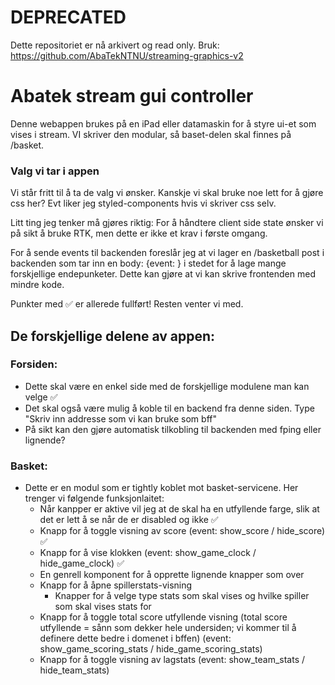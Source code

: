 # DEPRECATED

Dette repositoriet er nå arkivert og read only. Bruk: https://github.com/AbaTekNTNU/streaming-graphics-v2

# Abatek stream gui controller

Denne webappen brukes på en iPad eller datamaskin for å styre ui-et som vises i stream. VI skriver den modular, så baset-delen skal finnes på /basket.

### Valg vi tar i appen

Vi står fritt til å ta de valg vi ønsker. Kanskje vi skal bruke noe lett for å gjøre css her? Evt liker jeg styled-components hvis vi skriver css selv.

Litt ting jeg tenker må gjøres riktig:
For å håndtere client side state ønsker vi på sikt å bruke RTK, men dette er ikke et krav i første omgang.

For å sende events til backenden foreslår jeg at vi lager en /basketball post i backenden som tar inn en body: {event: <name>} i stedet for å lage mange forskjellige endepunketer. Dette kan gjøre at vi kan skrive frontenden med mindre kode.

Punkter med :white_check_mark: er allerede fullført!
Resten venter vi med.

## De forskjellige delene av appen:

### Forsiden:

- Dette skal være en enkel side med de forskjellige modulene man kan velge :white_check_mark:
- Det skal også være mulig å koble til en backend fra denne siden. Type "Skriv inn addresse som vi kan bruke som bff"
- På sikt kan den gjøre automatisk tilkobling til backenden med fping eller lignende?

### Basket:

- Dette er en modul som er tightly koblet mot basket-servicene. Her trenger vi følgende funksjonlaitet:
  - Når kanpper er aktive vil jeg at de skal ha en utfyllende farge, slik at det er lett å se når de er disabled og ikke :white_check_mark:
  - Knapp for å toggle visning av score (event: show_score / hide_score) :white_check_mark:
  - Knapp for å vise klokken (event: show_game_clock / hide_game_clock) :white_check_mark:
  - En genrell komponent for å opprette lignende knapper som over
  - Knapp for å åpne spillerstats-visning
    - Knapper for å velge type stats som skal vises og hvilke spiller som skal vises stats for
  - Knapp for å toggle total score utfyllende visning (total score utfyllende = sånn som dekker hele undersiden; vi kommer til å definere dette bedre i domenet i bffen) (event: show_game_scoring_stats / hide_game_scoring_stats)
  - Knapp for å toggle visning av lagstats (event: show_team_stats / hide_team_stats)
